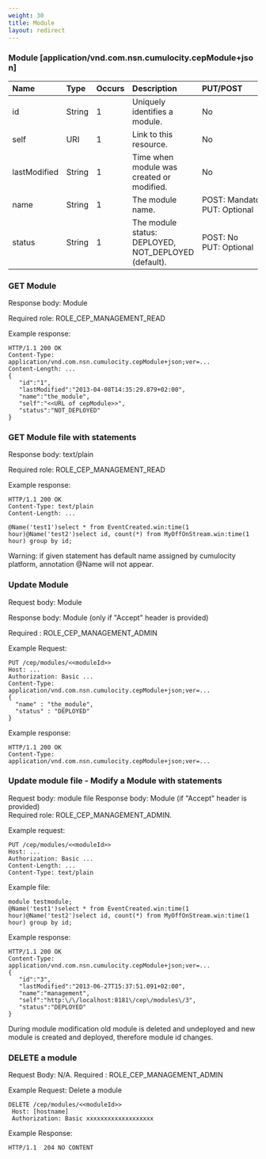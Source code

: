 ```yaml
---
weight: 30
title: Module
layout: redirect
---
```


### Module [application/vnd.com.nsn.cumulocity.cepModule+json]

|Name|Type|Occurs|Description|PUT/POST|
|:---|:---|:-----|:----------|:-------|
|id|String|1|Uniquely identifies a module.|No|
|self|URI|1|Link to this resource.|No|
|lastModified|String|1|Time when module was created or modified.|No|
|name|String|1|The module name.|POST: Mandatory PUT: Optional|
|status|String|1|The module status: DEPLOYED, NOT\_DEPLOYED (default).|POST: No PUT: Optional|

### GET Module

Response body: Module
  
Required role: ROLE\_CEP\_MANAGEMENT\_READ

Example response:

    HTTP/1.1 200 OK
    Content-Type: application/vnd.com.nsn.cumulocity.cepModule+json;ver=...
    Content-Length: ...
    {
       "id":"1",
       "lastModified":"2013-04-08T14:35:29.879+02:00",
       "name":"the_module",
       "self":"<<URL of cepModule>>",
       "status":"NOT_DEPLOYED"
    }

### GET Module file with statements

Response body: text/plain
  
Required role: ROLE\_CEP\_MANAGEMENT\_READ

Example response:

    HTTP/1.1 200 OK
    Content-Type: text/plain
    Content-Length: ...

    @Name('test1')select * from EventCreated.win:time(1 hour)@Name('test2')select id, count(*) from MyOffOnStream.win:time(1 hour) group by id;

Warning: if given statement has default name assigned by cumulocity platform, annotation @Name will not appear.

### Update Module

Request body: Module

Response body: Module (only if "Accept" header is provided)

Required : ROLE\_CEP\_MANAGEMENT\_ADMIN

Example Request:

    PUT /cep/modules/<<moduleId>>
    Host: ...
    Authorization: Basic ...
    Content-Type: application/vnd.com.nsn.cumulocity.cepModule+json;ver=...
    {
      "name" : "the_module",
      "status" : "DEPLOYED"
    }

Example response:

    HTTP/1.1 200 OK
    Content-Type: application/vnd.com.nsn.cumulocity.cepModule+json;ver=...

### Update module file - Modify a Module with statements

Request body: module file
Response body: Module (if "Accept" header is provided)  
Required role: ROLE\_CEP\_MANAGEMENT\_ADMIN.

Example request:

    PUT /cep/modules/<<moduleId>>
    Host: ...
    Authorization: Basic ...
    Content-Length: ...
    Content-Type: text/plain

Example file:

    module testmodule;
    @Name('test1')select * from EventCreated.win:time(1 hour)@Name('test2')select id, count(*) from MyOffOnStream.win:time(1 hour) group by id;

Example response:

    HTTP/1.1 200 OK
    Content-Type: application/vnd.com.nsn.cumulocity.cepModule+json;ver=...
    {
       "id":"3",
       "lastModified":"2013-06-27T15:37:51.091+02:00",
       "name":"management",
       "self":"http:\/\/localhost:8181\/cep\/modules\/3",
       "status":"DEPLOYED"
    }

During module modification old module is deleted and undeployed and new module is created and deployed, therefore module id changes.

### DELETE a module

Request Body: N/A.
Required : ROLE\_CEP\_MANAGEMENT\_ADMIN

Example Request: Delete a module

    DELETE /cep/modules/<<moduleId>>
     Host: [hostname]
     Authorization: Basic xxxxxxxxxxxxxxxxxxx

Example Response:

    HTTP/1.1  204 NO CONTENT
